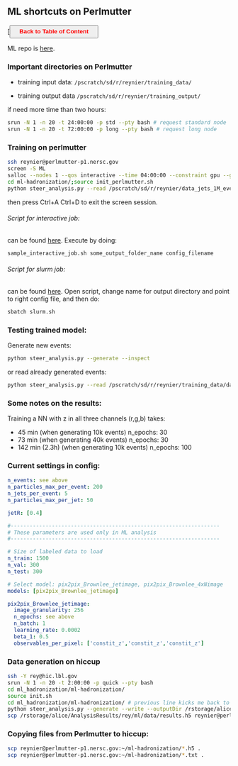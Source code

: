 ## ML shortcuts on Perlmutter

[<a><button name="button" style = "color:red;width:200px;height:30px;cursor:pointer" onclick="window.location.href='https://reynier0611.github.io';">**Back to Table of Content**</button></a>

ML repo is [here](https://github.com/jdmulligan/ml-hadronization).

### Important directories on Perlmutter

- training input data: ```/pscratch/sd/r/reynier/training_data/```

- training output data ```/pscratch/sd/r/reynier/training_output/```

if need more time than two hours:

```bash
srun -N 1 -n 20 -t 24:00:00 -p std --pty bash # request standard node
srun -N 1 -n 20 -t 72:00:00 -p long --pty bash # request long node
```

### Training on perlmutter

```bash
ssh reynier@perlmutter-p1.nersc.gov
screen -S ML
salloc --nodes 1 --qos interactive --time 04:00:00 --constraint gpu --gpus 4 --account=alice_g
cd ml-hadronization/;source init_perlmutter.sh
python steer_analysis.py --read /pscratch/sd/r/reynier/data_jets_1M_events.h5 --analyze --outputDir /pscratch/sd/r/reynier/training_output/ --configFile config.yaml
```

then press Ctrl+A Ctrl+D to exit the screen session.

###### Script for interactive job:
can be found [here](https://github.com/jdmulligan/ml-hadronization/blob/main/sample_interactive_job.sh). Execute by doing:

```bash
sample_interactive_job.sh some_output_folder_name config_filename
```

###### Script for slurm job:
can be found [here](https://github.com/jdmulligan/ml-hadronization/blob/main/slurm/slurm.sh). Open script, change name for output directory and point to right config file, and then do:

```bash
sbatch slurm.sh
```

### Testing trained model:

Generate new events:

```bash
python steer_analysis.py --generate --inspect
```

or read already generated events:

```bash
python steer_analysis.py --read /pscratch/sd/r/reynier/training_data/data_1k_events.h5 --inspect --configFile config.yaml
```

### Some notes on the results:

Training a NN with z in all three channels (r,g,b) takes:

- 45 min (when generating 10k events) n_epochs: 30
- 73 min (when generating 40k events) n_epochs: 30
- 142 min (2.3h) (when generating 10k events) n_epochs: 100

### Current settings in config:
```yaml
n_events: see above
n_particles_max_per_event: 200
n_jets_per_event: 5
n_particles_max_per_jet: 50

jetR: [0.4]

#------------------------------------------------------------------
# These parameters are used only in ML analysis
#------------------------------------------------------------------

# Size of labeled data to load
n_train: 1500
n_val: 300
n_test: 300

# Select model: pix2pix_Brownlee_jetimage, pix2pix_Brownlee_4xNimage
models: [pix2pix_Brownlee_jetimage]

pix2pix_Brownlee_jetimage:
  image_granularity: 256
  n_epochs: see above
  n_batch: 1
  learning_rate: 0.0002
  beta_1: 0.5
  observables_per_pixel: ['constit_z','constit_z','constit_z']
```

### Data generation on hiccup

```bash
ssh -Y rey@hic.lbl.gov
srun -N 1 -n 20 -t 2:00:00 -p quick --pty bash
cd ml_hadronization/ml-hadronization/
source init.sh
cd ml_hadronization/ml-hadronization/ # previous line kicks me back to home directory
python steer_analysis.py --generate --write --outputDir /rstorage/alice/AnalysisResults/rey/ml/data
scp /rstorage/alice/AnalysisResults/rey/ml/data/results.h5 reynier@perlmutter-p1.nersc.gov:/pscratch/sd/r/reynier/
```

### Copying files from Perlmutter to hiccup:

```bash
scp reynier@perlmutter-p1.nersc.gov:~/ml-hadronization/*.h5 .
scp reynier@perlmutter-p1.nersc.gov:~/ml-hadronization/*.txt .
```
